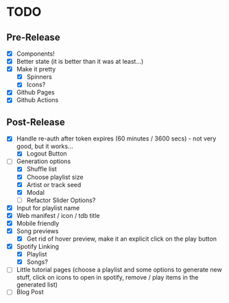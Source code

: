 # TODO

## Pre-Release

- [x] Components!
- [x] Better state (it is better than it was at least...)
- [x] Make it pretty
  - [x] Spinners
  - [x] Icons?
- [x] Github Pages
- [x] Github Actions

## Post-Release

- [x] Handle re-auth after token expires (60 minutes / 3600 secs) - not very good, but it works...
  - [x] Logout Button
- [ ] Generation options
  - [x] Shuffle list
  - [x] Choose playlist size
  - [x] Artist or track seed
  - [x] Modal
  - [ ] Refactor Slider Options?
- [x] Input for playlist name
- [x] Web manifest / icon / tdb title
- [x] Mobile friendly
- [x] Song previews
  - [x] Get rid of hover preview, make it an explicit click on the play button
- [x] Spotify Linking
  - [x] Playlist
  - [x] Songs?
- [ ] Little tutorial pages (choose a playlist and some options to generate new stuff, click on icons to open in spotify, remove / play items in the generated list)
- [ ] Blog Post

